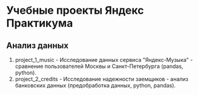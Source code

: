 # Учебные проекты Яндекс Практикума
## Анализ данных

1. project_1_music - Исследование данных сервиса "Яндекс-Музыка" - сравнение пользователей Москвы и Санкт-Петербурга (pandas, python).
2. project_2_credits - Исследование надежности заемщиков - анализ банковских данных (предобработка данных, python, pandas).


